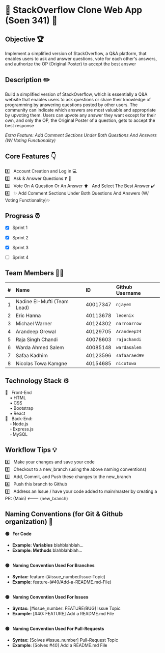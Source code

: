 # :wave: StackOverflow Clone Web App (Soen 341) :wave: <br>


## Objective :trophy:

Implement a simplified version of StackOverflow, a Q&A platform, that enables users to ask and answer questions, vote for each other's answers, and authorize the OP (Original Poster) to accept the best answer


## Description :pencil2:

Build a simplified version of StackOverflow, which is essentially a Q&A website that enables users to ask questions or share their knowledge of programming by answering questions posted by other users.  The community can indicate which answers are most valuable and appropriate by upvoting them. Users can upvote any answer they want except for their own, and only the OP, the Original Poster of a question, gets to accept the best response

*Extra Feature: Add Comment Sections Under Both Questions And Answers (W/ Voting Functionality)*


## Core Features :point_down:
:one: &nbsp; Account Creation and Log in :computer: <br>
:two: &nbsp; Ask & Answer Questions :question: :memo: <br>
:three: &nbsp; Vote On A Question Or An Answer :arrow_up: &nbsp; And Select The Best Answer ✔️ <br>
:four: &nbsp; :sparkles: Add Comment Sections Under Both Questions And Answers (W/ Voting Functionality):sparkles:


## Progress :alarm_clock:

- [X]  Sprint 1
- [X]  Sprint 2
- [X]  Sprint 3
- [ ]  Sprint 4


## Team Members :technologist:

| #   | Name                 | ID        | Github Username     |
| --- | :------------------- | :-------- | :------------------ |
| 1   | Nadine El-Mufti (Team Lead)| 40017347|  `njayem`       | 
| 2   | Eric Hanna           | 40113678  |  `leoenix`          |
| 3   | Michael Warner       | 40124302  |  `narroarrow`       |
| 4   | Arandeep Grewal      | 40129705  |  `Arandeep24`       |
| 5   | Raja Singh Chandi    | 40078603  |  `rajachandi`       |
| 6   | Warda Ahmed Salem    | 40085148  |  `wardasalem`       |
| 7   | Safaa Kadhim         | 40123596  |  `safaaraed99`      | 
| 8   | Nicolas Towa Kamgne  | 40154685  |  `nicotowa`         |







## Technology Stack :gear:

:black_square_button: &nbsp; Front-End <br>
&nbsp;&nbsp;&nbsp; :black_small_square: HTML <br>
&nbsp;&nbsp;&nbsp; :black_small_square: CSS <br>
&nbsp;&nbsp;&nbsp; :black_small_square: Bootstrap <br>
&nbsp;&nbsp;&nbsp; :black_small_square: React <br>
:white_square_button: &nbsp; Back-End: <br>
&nbsp;&nbsp;&nbsp; :white_small_square: Node.js<br>
&nbsp;&nbsp;&nbsp; :white_small_square: Express.js <br>
&nbsp;&nbsp;&nbsp; :white_small_square: MySQL <br>


## Workflow Tips :bulb:

:one: &nbsp; Make your changes and save your code <br>
:two: &nbsp; Checkout to a new_branch (using the above naming conventions) <br>
:three: &nbsp; Add, Commit, and Push these changes to the new_branch <br>
:four: &nbsp; Push this branch to Github <br>
:five: &nbsp; Address an Issue / have your code added to main/master by creating a PR: (Main) <--- (new_branch) <br>

## Naming Conventions (for Git & Github organization) :green_book:


**:green_circle: &nbsp; For Code** <br>
* **Example: Variables** blahblahblah... <br>
* **Example: Methods** blahblahblah... <br><br>

**:green_circle: &nbsp; Naming Convention Used For Branches** <br>
* **Syntax:** feature-(#issue_number/Issue-Topic) <br>
* **Example:** feature-(#40/Add-a-README.md-File) <br><br>
   
**:green_circle: &nbsp; Naming Convention Used For Issues** <br>
* **Syntax:** [#issue_number: FEATURE/BUG] Issue Topic <br>
* **Example:** [#40: FEATURE] Add a README.md File <br><br>

**:green_circle: &nbsp; Naming Convention Used For Pull-Requests** <br>
* **Syntax:** [Solves #issue_number] Pull-Request Topic <br>
* **Example:** [Solves #40] Add a README.md File<br>




   

